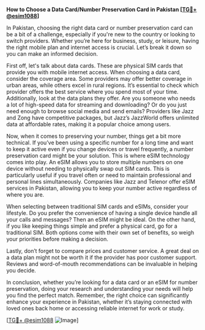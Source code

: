**How to Choose a Data Card/Number Preservation Card in Pakistan [[TG💪+ @esim1088](https://t.me/s/esim1088)]**

In Pakistan, choosing the right data card or number preservation card can be a bit of a challenge, especially if you're new to the country or looking to switch providers. Whether you’re here for business, study, or leisure, having the right mobile plan and internet access is crucial. Let’s break it down so you can make an informed decision.

First off, let's talk about data cards. These are physical SIM cards that provide you with mobile internet access. When choosing a data card, consider the coverage area. Some providers may offer better coverage in urban areas, while others excel in rural regions. It’s essential to check which provider offers the best service where you spend most of your time. Additionally, look at the data plans they offer. Are you someone who needs a lot of high-speed data for streaming and downloading? Or do you just need enough to browse social media and send emails? Providers like Jazz and Zong have competitive packages, but Jazz’s JazzWorld offers unlimited data at affordable rates, making it a popular choice among users.

Now, when it comes to preserving your number, things get a bit more technical. If you’ve been using a specific number for a long time and want to keep it active even if you change devices or travel frequently, a number preservation card might be your solution. This is where eSIM technology comes into play. An eSIM allows you to store multiple numbers on one device without needing to physically swap out SIM cards. This is particularly useful if you travel often or need to maintain professional and personal lines simultaneously. Companies like Jazz and Telenor offer eSIM services in Pakistan, allowing you to keep your number active regardless of where you are.

When selecting between traditional SIM cards and eSIMs, consider your lifestyle. Do you prefer the convenience of having a single device handle all your calls and messages? Then an eSIM might be ideal. On the other hand, if you like keeping things simple and prefer a physical card, go for a traditional SIM. Both options come with their own set of benefits, so weigh your priorities before making a decision.

Lastly, don’t forget to compare prices and customer service. A great deal on a data plan might not be worth it if the provider has poor customer support. Reviews and word-of-mouth recommendations can be invaluable in helping you decide.

In conclusion, whether you’re looking for a data card or an eSIM for number preservation, doing your research and understanding your needs will help you find the perfect match. Remember, the right choice can significantly enhance your experience in Pakistan, whether it’s staying connected with loved ones back home or accessing reliable internet for work or study.

[[TG💪+ @esim1088](https://t.me/s/esim1088) ![Image](https://i.postimg.cc/Y0z9fWf4/image.png)]